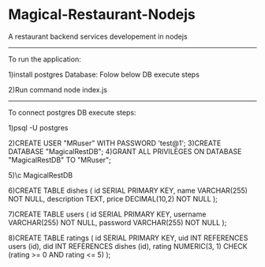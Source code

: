 # Magical-Restaurant-Nodejs
A restaurant backend services developement in nodejs

----------------------------------------------------------------------------------------------------------
To run the application:

1)install postgres Database: Folow below DB execute steps 

2)Run command
  node index.js


-----------------------------------------------------------------------------------
To connect postgres DB execute steps:

1)psql -U postgres

2)CREATE USER "MRuser" WITH PASSWORD 'test@1';
3)CREATE DATABASE "MagicalRestDB";
4)GRANT ALL PRIVILEGES ON DATABASE "MagicalRestDB" TO "MRuser";

5)\c MagicalRestDB

6)CREATE TABLE dishes (
  id SERIAL PRIMARY KEY,
  name VARCHAR(255) NOT NULL,
  description TEXT,
  price DECIMAL(10,2) NOT NULL
);

7)CREATE TABLE users (
  id SERIAL PRIMARY KEY,
  username VARCHAR(255) NOT NULL,
  password VARCHAR(255) NOT NULL
);

8)CREATE TABLE ratings (
  id SERIAL PRIMARY KEY,
  uid INT REFERENCES users (id),
  did INT REFERENCES dishes (id),
  rating NUMERIC(3, 1) CHECK (rating >= 0 AND rating <= 5)
);

